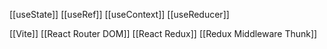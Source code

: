 [[useState]]
[[useRef]]
[[useContext]]
[[useReducer]]

[[Vite]]
[[React Router DOM]]
[[React Redux]]
[[Redux Middleware Thunk]]